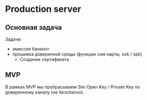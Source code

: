 # Production server

## Основная задача

Задачи:
- эмиссия банкнот
- прошивка доверенной среды (функции сим карты, sok / spk)
  - Создание сертификата

## MVP

В рамках MVP мы пробрасываем Sim Open Key / Private Key по доверенному каналу (не безопасно).



